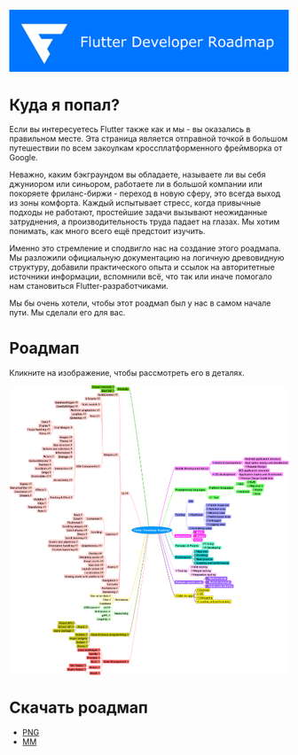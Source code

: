 ![header](/assets/img/header.png)

# Куда я попал?

Если вы интересуетесь Flutter также как и мы - вы оказались в правильном месте. Эта страница является отправной точкой в большом путешествии по всем закоулкам кроссплатформенного фреймворка от Google.

Неважно, каким бэкграундом вы обладаете, называете ли вы себя джуниором или синьором, работаете ли в большой компании или покоряете фриланс-биржи - переход в новую сферу, это всегда выход из зоны комфорта. Каждый испытывает стресс, когда привычные подходы не работают, простейшие задачи вызывают неожиданные затруднения, а производительность труда падает на глазах. Мы хотим понимать, как много всего ещё предстоит изучить.

Именно это стремление и сподвигло нас на создание этого роадмапа. Мы разложили официальную документацию на логичную древовидную структуру, добавили практического опыта и ссылок на авторитетные источники информации, вспомнили всё, что так или иначе помогало нам становиться Flutter-разработчиками.

Мы бы очень хотели, чтобы этот роадмап был у нас в самом начале пути. Мы сделали его для вас.

# Роадмап

Кликните на изображение, чтобы рассмотреть его в деталях.

![roadmap](/assets/roadmap/roadmap.png)

# Скачать роадмап

- [PNG](https://github.com/flutterdevpodcast/flutterdevroadmap/blob/master/assets/roadmap/roadmap.png?raw=true)
- [MM](https://github.com/flutterdevpodcast/flutterdevroadmap/blob/master/assets/roadmap/roadmap.mm)